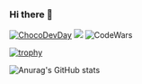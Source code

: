 ### Hi there 👋
[![ChocoDevDay](https://rahmet.object.pscloud.io/static/upload/images/segments2/1600682593_902.png)](https://github.com/chocofamilyme)
![](https://komarev.com/ghpvc/?username=your-github-username&color=ff69b4)
![CodeWars](https://www.codewars.com/users/Timenty/badges/large)

[![trophy](https://github-profile-trophy.vercel.app/?username=Timenty&theme=dracula)](https://github.com/Timenty/github-profile-trophy)

![Anurag's GitHub stats](https://github-readme-stats.vercel.app/api?username=Timenty&count_private=true&show_icons=true&theme=dracula)

<!--
**Timenty/Timenty** is a ✨ _special_ ✨ repository because its `README.md` (this file) appears on your GitHub profile.

Here are some ideas to get you started:

- 🔭 I’m currently working on ...
- 🌱 I’m currently learning ...
- 👯 I’m looking to collaborate on ...
- 🤔 I’m looking for help with ...
- 💬 Ask me about ...
- 📫 How to reach me: ...
- 😄 Pronouns: ...
- ⚡ Fun fact: ...
-->
